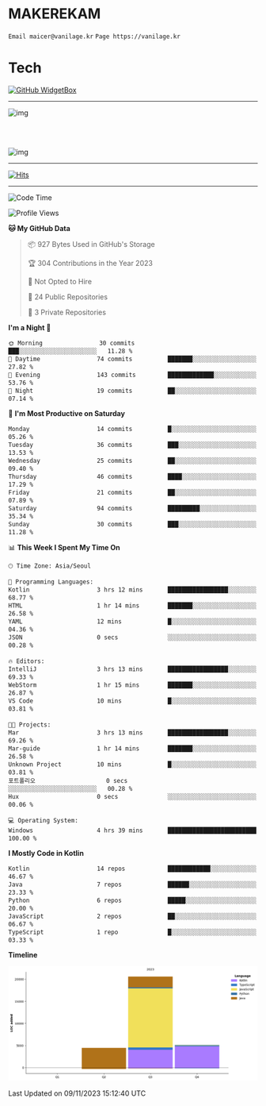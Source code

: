 # MAKEREKAM

`Email maicer@vanilage.kr`
`Page https://vanilage.kr`

# Tech

[![GitHub WidgetBox](https://github-widgetbox.vercel.app/api/skills?languages=python,js,ts,c,cpp,cs,java,kotlin,bash,md,html,css,xml,yaml,swift,powershell,json,R,SQL,php&tools=git,npm,gradle,nodejs,vercel,nginx&includeNames=true&theme=darkmode)](https://github.com/Jurredr/github-widgetbox)

---

![img](https://github-readme-stats.vercel.app/api/top-langs/?username=MAKEREKAM&layout=compact&theme=gruvbox)

<br>
<br>

![img](https://github-readme-stats.vercel.app/api/?username=MAKEREKAM&layout=compact&theme=gruvbox)

---

[![Hits](https://hits.seeyoufarm.com/api/count/incr/badge.svg?url=https%3A%2F%2Fgithub.com%2FMAKEREKAM&count_bg=%234A49D1&title_bg=%23555555&icon=&icon_color=%23E7E7E7&title=방문&edge_flat=false)](https://hits.seeyoufarm.com)

---

<!--START_SECTION:waka-->
![Code Time](http://img.shields.io/badge/Code%20Time-71%20hrs%2050%20mins-blue)

![Profile Views](http://img.shields.io/badge/Profile%20Views-2-blue)

**🐱 My GitHub Data** 

> 📦 927 Bytes Used in GitHub's Storage 
 > 
> 🏆 304 Contributions in the Year 2023
 > 
> 🚫 Not Opted to Hire
 > 
> 📜 24 Public Repositories 
 > 
> 🔑 3 Private Repositories 
 > 
**I'm a Night 🦉** 

```text
🌞 Morning                30 commits          ███░░░░░░░░░░░░░░░░░░░░░░   11.28 % 
🌆 Daytime                74 commits          ███████░░░░░░░░░░░░░░░░░░   27.82 % 
🌃 Evening                143 commits         █████████████░░░░░░░░░░░░   53.76 % 
🌙 Night                  19 commits          ██░░░░░░░░░░░░░░░░░░░░░░░   07.14 % 
```
📅 **I'm Most Productive on Saturday** 

```text
Monday                   14 commits          █░░░░░░░░░░░░░░░░░░░░░░░░   05.26 % 
Tuesday                  36 commits          ███░░░░░░░░░░░░░░░░░░░░░░   13.53 % 
Wednesday                25 commits          ██░░░░░░░░░░░░░░░░░░░░░░░   09.40 % 
Thursday                 46 commits          ████░░░░░░░░░░░░░░░░░░░░░   17.29 % 
Friday                   21 commits          ██░░░░░░░░░░░░░░░░░░░░░░░   07.89 % 
Saturday                 94 commits          █████████░░░░░░░░░░░░░░░░   35.34 % 
Sunday                   30 commits          ███░░░░░░░░░░░░░░░░░░░░░░   11.28 % 
```


📊 **This Week I Spent My Time On** 

```text
🕑︎ Time Zone: Asia/Seoul

💬 Programming Languages: 
Kotlin                   3 hrs 12 mins       █████████████████░░░░░░░░   68.77 % 
HTML                     1 hr 14 mins        ███████░░░░░░░░░░░░░░░░░░   26.58 % 
YAML                     12 mins             █░░░░░░░░░░░░░░░░░░░░░░░░   04.36 % 
JSON                     0 secs              ░░░░░░░░░░░░░░░░░░░░░░░░░   00.28 % 

🔥 Editors: 
IntelliJ                 3 hrs 13 mins       █████████████████░░░░░░░░   69.33 % 
WebStorm                 1 hr 15 mins        ███████░░░░░░░░░░░░░░░░░░   26.87 % 
VS Code                  10 mins             █░░░░░░░░░░░░░░░░░░░░░░░░   03.81 % 

🐱‍💻 Projects: 
Mar                      3 hrs 13 mins       █████████████████░░░░░░░░   69.26 % 
Mar-guide                1 hr 14 mins        ███████░░░░░░░░░░░░░░░░░░   26.58 % 
Unknown Project          10 mins             █░░░░░░░░░░░░░░░░░░░░░░░░   03.81 % 
포트폴리오                    0 secs              ░░░░░░░░░░░░░░░░░░░░░░░░░   00.28 % 
Hux                      0 secs              ░░░░░░░░░░░░░░░░░░░░░░░░░   00.06 % 

💻 Operating System: 
Windows                  4 hrs 39 mins       █████████████████████████   100.00 % 
```

**I Mostly Code in Kotlin** 

```text
Kotlin                   14 repos            ████████████░░░░░░░░░░░░░   46.67 % 
Java                     7 repos             ██████░░░░░░░░░░░░░░░░░░░   23.33 % 
Python                   6 repos             █████░░░░░░░░░░░░░░░░░░░░   20.00 % 
JavaScript               2 repos             ██░░░░░░░░░░░░░░░░░░░░░░░   06.67 % 
TypeScript               1 repo              █░░░░░░░░░░░░░░░░░░░░░░░░   03.33 % 
```



**Timeline**

![Lines of Code chart](https://raw.githubusercontent.com/MAKEREKAM/MAKEREKAM/main/assets/bar_graph.png)


 Last Updated on 09/11/2023 15:12:40 UTC
<!--END_SECTION:waka-->
